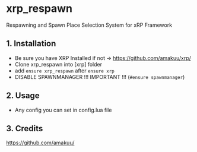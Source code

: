 # xrp_respawn
 Respawning and Spawn Place Selection System for xRP Framework

## 1. Installation
- Be sure you have XRP Installed
if not -> https://github.com/amakuu/xrp/
- Clone xrp_respawn into [xrp] folder
- add ```ensure xrp_respawn``` after ```ensure xrp```
- DISABLE SPAWNMANAGER !!! IMPORTANT !!! (```#ensure spawnmanager```)

## 2. Usage
- Any config you can set in config.lua file

## 3. Credits
https://github.com/amakuu/
